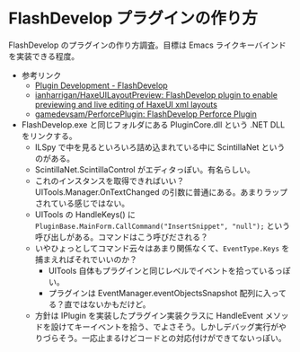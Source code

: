 # FlashDevelop プラグインの作り方
FlashDevelop のプラグインの作り方調査。目標は Emacs ライクキーバインドを実装できる程度。
- 参考リンク
  - [Plugin Development - FlashDevelop](http://www.flashdevelop.org/wikidocs/index.php?title=Plugin_Development)
  - [ianharrigan/HaxeUILayoutPreview: FlashDevelop plugin to enable previewing and live editing of HaxeUI xml layouts](https://github.com/ianharrigan/HaxeUILayoutPreview)
  - [gamedevsam/PerforcePlugin: FlashDevelop Perforce Plugin](https://github.com/gamedevsam/PerforcePlugin)
- FlashDevelop.exe と同じフォルダにある PluginCore.dll という .NET DLL をリンクする。
  - ILSpy で中を見るといろいろ詰め込まれている中に ScintillaNet というのがある。
  - ScintillaNet.ScintillaControl がエディタっぽい。有名らしい。
  - これのインスタンスを取得できればいい？UITools.Manager.OnTextChanged の引数に普通にある。あまりラップされている感じではない。
  - UITools の HandleKeys() に `PluginBase.MainForm.CallCommand("InsertSnippet", "null");` という呼び出しがある。コマンドはこう呼びだされる？
  - いやひょっとしてコマンド云々はあまり関係なくて、`EventType.Keys` を捕まえればそれでいいのか？
    - UITools 自体もプラグインと同じレベルでイベントを拾っているっぽい。
    - プラグインは EventManager.eventObjectsSnapshot 配列に入ってる？直ではないかもだけど。
  - 方針は IPlugin を実装したプラグイン実装クラスに HandleEvent メソッドを設けてキーイベントを拾う、でよさそう。しかしデバッグ実行がやりづらそう。一応止まるけどコードとの対応付けができてないっぽい。